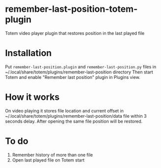 # remember-last-position-totem-plugin
Totem video player plugin that restores position in the last played file

# Installation
Put `remember-last-position.plugin` and `remember-last-position.py` files in ~/.local/share/totem/plugins/remember-last-position directory
Then start Totem and enable "Remember last position" plugin in Plugins view.

# How it works
On video playing it stores file location and current offset in ~/.local/share/totem/plugins/remember-last-position/data file within 3 seconds delay.
After opening the same file position will be restored.

# To do
1. Remember history of more than one file
2. Open last played file on Totem start
